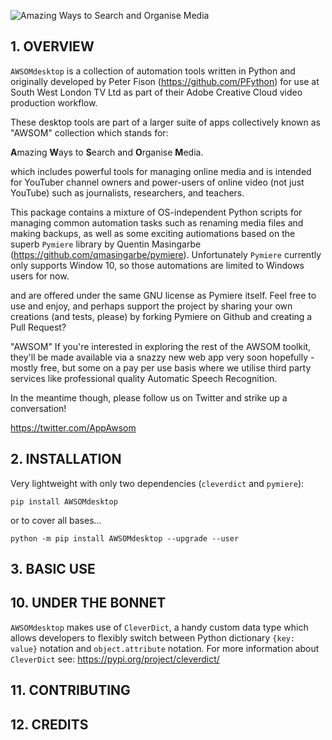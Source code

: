 ![Amazing Ways to Search and Organise Media](https://github.com/PFython/AWSOMdesktop/blob/main/logo.png)

## 1. OVERVIEW

`AWSOMdesktop` is a collection of automation tools written in Python and
originally developed by Peter Fison (https://github.com/PFython) for use
at South West London TV Ltd as part of their Adobe Creative Cloud video
production workflow.

These desktop tools are part of a larger suite of apps collectively known as
"AWSOM" collection which stands for:

**A**mazing **W**ays to **S**earch and **O**rganise **M**edia.

which includes powerful tools for managing online media and is intended for
YouTuber channel owners and power-users of online video (not just YouTube) such
as journalists, researchers, and teachers.

This package contains a mixture of OS-independent Python scripts for managing
common automation tasks such as renaming media files and making backups, as well
as some exciting autiomations based on the superb `Pymiere` library by
Quentin Masingarbe (https://github.com/qmasingarbe/pymiere).  Unfortunately
`Pymiere` currently only supports Window 10, so those automations are limited
to Windows users for now.


 and are offered under the same GNU license as Pymiere itself.  Feel free to use and
enjoy, and perhaps support the project by sharing your own creations (and
tests, please) by forking Pymiere on Github and creating a Pull Request?



"AWSOM"   If you're interested in exploring the rest of the AWSOM toolkit, they'll be made
available via a snazzy new web app very soon hopefully - mostly free, but some
on a pay per use basis where we utilise third party services like professional
quality Automatic Speech Recognition.

In the meantime though, please follow us on Twitter and strike up a conversation!

https://twitter.com/AppAwsom

## 2. INSTALLATION

Very lightweight with only two dependencies (`cleverdict` and `pymiere`):

    pip install AWSOMdesktop

or to cover all bases...

    python -m pip install AWSOMdesktop --upgrade --user

## 3. BASIC USE

## 10. UNDER THE BONNET

`AWSOMdesktop` makes use of `CleverDict`, a handy custom data type which allows
developers to flexibly switch between Python dictionary `{key: value}` notation
and `object.attribute` notation.  For more information about `CleverDict` see:
https://pypi.org/project/cleverdict/

## 11. CONTRIBUTING

## 12. CREDITS

